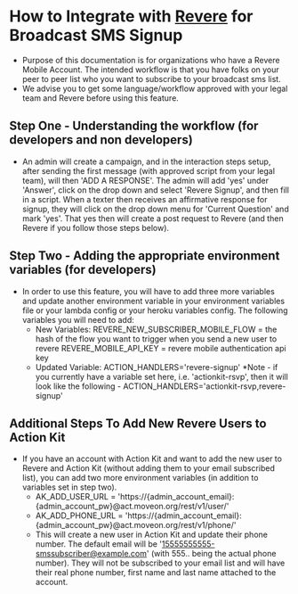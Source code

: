 # How to Integrate with [Revere](https://reverehq.com/) for Broadcast SMS Signup
- Purpose of this documentation is for organizations who have a Revere Mobile Account. The intended workflow is that you have folks on your peer to peer list who you want to subscribe to your broadcast sms list.
- We advise you to get some language/workflow approved with your legal team and Revere before using this feature.

## Step One - Understanding the workflow (for developers and non developers)
- An admin will create a campaign, and in the interaction steps setup, after sending the first message (with approved script from your legal team), will then 'ADD A RESPONSE'. The admin will add 'yes' under 'Answer', click on the drop down and select 'Revere Signup', and then fill in a script. When a texter then receives an affirmative response for signup, they will click on the drop down menu for 'Current Question' and mark 'yes'. That yes then will create a post request to Revere (and then Revere if you follow those steps below).

## Step Two - Adding the appropriate environment variables (for developers)
- In order to use this feature, you will have to add three more variables and update another environment variable in your environment variables file or your lambda config or your heroku variables config. The following variables you will need to add:
  - New Variables:
      REVERE_NEW_SUBSCRIBER_MOBILE_FLOW = the hash of the flow you want to trigger when you send a new user to revere
      REVERE_MOBILE_API_KEY = revere mobile authentication api key
  - Updated Variable:
      ACTION_HANDLERS='revere-signup'
      *Note - if you currently have a variable set here, i.e. 'actionkit-rsvp', then it will look like the following
        - ACTION_HANDLERS='actionkit-rsvp,revere-signup'

## Additional Steps To Add New Revere Users to Action Kit
- If you have an account with Action Kit and want to add the new user to Revere and Action Kit (without adding them to your email subscribed list), you can add two more environment variables (in addition to variables set in step two).
  - AK_ADD_USER_URL = 'https://{admin_account_email}:{admin_account_pw}@act.moveon.org/rest/v1/user/'
  - AK_ADD_PHONE_URL = 'https://{admin_account_email}:{admin_account_pw}@act.moveon.org/rest/v1/phone/'
  - This will create a new user in Action Kit and update their phone number. The default email will be '15555555555-smssubscriber@example.com'  (with 555.. being the actual phone number). They will not be subscribed to your email list and will have their real phone number, first name and last name attached to the account.
